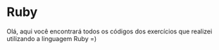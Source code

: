# Ruby
Olá, aqui você encontrará todos os códigos dos exercícios que realizei utilizando a linguagem Ruby =)
